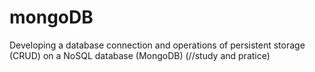 # mongoDB

Developing a database connection and operations of persistent storage (CRUD) on a NoSQL database (MongoDB)
(//study and pratice)
